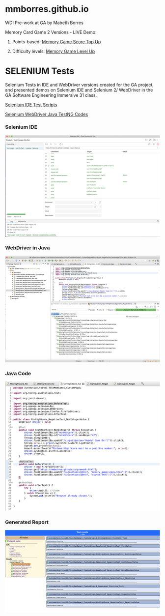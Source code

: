 # mmborres.github.io

WDI Pre-work at GA by Mabeth Borres

Memory Card Game 2 Versions - LIVE Demo:

  1) Points-based: [Memory Game Score Top Up](https://mmborres.github.io/memory_game/)

  2) Difficulty levels: [Memory Game Level Up](https://mmborres.github.io/memgame_difficulty/)

# SELENIUM Tests 

Selenium Tests in IDE and WebDriver versions created for the GA project, and presented demos on Selenium IDE and Selenium 2/ WebDriver in the GA Software Engineering Immersive 31 class.

[Selenium IDE Test Scripts](https://github.com/mmborres/mmborres.github.io/tree/master/selenium)

[Selenium WebDriver Java TestNG Codes](https://github.com/mmborres/mmborres.github.io/tree/master/selenium/webdriver-java/package_automation.testNG.TestMemGame1_CustomPage)

### Selenium IDE

![Selenium IDE](img/1_SeleniumIDERun.png "Selenium IDE Run")

### WebDriver in Java

![WebDriver in Java](img/1_EclipseSetup.png "WebDriver in Java")

### Java Code

![Java Code](img/1_JavaTest.png "Java Code")

### Generated Report

![Generated Report](img/1_TestReport.png "Generated Report")

